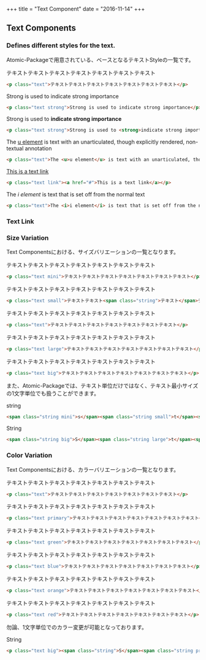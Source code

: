 +++
title = "Text Component"
date = "2016-11-14"
+++

## Text Components

### Defines different styles for the text.

Atomic-Packageで用意されている、ベースとなるテキストStyleの一覧です。


<p class="text">テキストテキストテキストテキストテキストテキストテキスト</p>

```html
<p class="text">テキストテキストテキストテキストテキストテキストテキスト</p>
```

<p class="text strong">Strong is used to indicate strong importance</p>

```html
<p class="text strong">Strong is used to indicate strong importance</p>
```

<p class="text strong">Strong is used to <strong>indicate strong importance</strong></p>

```html
<p class="text strong">Strong is used to <strong>indicate strong importance</strong></p>
```

<p class="text">The <u>u element</u> is text with an unarticulated, though explicitly rendered, non-textual annotation</p>

```html
<p class="text">The <u>u element</u> is text with an unarticulated, though explicitly rendered, non-textual annotation</p>
```

<p class="text link"><a href="#">This is a text link</a></p>

```html
<p class="text link"><a href="#">This is a text link</a></p>
```

<p class="text">The <i>i element</i> is text that is set off from the normal text</p>

```html
<p class="text">The <i>i element</i> is text that is set off from the normal text</p>
```

### Text Link



### Size Variation

Text Componentsにおける、サイズバリエーションの一覧となります。

<p class="text mini">テキストテキストテキストテキストテキストテキストテキスト</p>

```html
<p class="text mini">テキストテキストテキストテキストテキストテキストテキスト</p>
```

<p class="text small">テキストテキスト<span class="string">テキスト</span>テキストテキストテキストテキスト</p>

```html
<p class="text small">テキストテキスト<span class="string">テキスト</span>テキストテキストテキストテキスト</p>
```

<p class="text">テキストテキストテキストテキストテキストテキストテキスト</p>

```html
<p class="text">テキストテキストテキストテキストテキストテキストテキスト</p>
```

<p class="text large">テキストテキストテキストテキストテキストテキストテキスト</p>

```html
<p class="text large">テキストテキストテキストテキストテキストテキストテキスト</p>
```

<p class="text big">テキストテキストテキストテキストテキストテキストテキスト</p>

```html
<p class="text big">テキストテキストテキストテキストテキストテキストテキスト</p>
```

また、Atomic-Packageでは、テキスト単位だけではなく、テキスト最小サイズの1文字単位でも扱うことができます。

<span class="string mini">s</span><span class="string small">t</span><span class="string">r</span><span class="string large">i</span><span class="string big">n</span><span class="string big">g</span>

```html
<span class="string mini">s</span><span class="string small">t</span><span class="string">r</span><span class="string large">i</span><span class="string big">n</span><span class="string big">g</span>
```

<span class="string big">S</span><span class="string large">t</span><span class="string">r</span><span class="string small">i</span><span class="string mini">n</span><span class="string mini">g</span>

```html
<span class="string big">S</span><span class="string large">t</span><span class="string">r</span><span class="string small">i</span><span class="string mini">n</span><span class="string mini">g</span>
```

### Color Variation

Text Componentsにおける、カラーバリエーションの一覧となります。

<p class="text">テキストテキストテキストテキストテキストテキストテキスト</p>

```html
<p class="text">テキストテキストテキストテキストテキストテキストテキスト</p>
```

<p class="text primary">テキストテキストテキストテキストテキストテキストテキスト</p>

```html
<p class="text primary">テキストテキストテキストテキストテキストテキストテキスト</p>
```

<p class="text green">テキストテキストテキストテキストテキストテキストテキスト</p>

```html
<p class="text green">テキストテキストテキストテキストテキストテキストテキスト</p>
```

<p class="text blue">テキストテキストテキストテキストテキストテキストテキスト</p>

```html
<p class="text blue">テキストテキストテキストテキストテキストテキストテキスト</p>
```

<p class="text orange">テキストテキストテキストテキストテキストテキストテキスト</p>

```html
<p class="text orange">テキストテキストテキストテキストテキストテキストテキスト</p>
```

<p class="text red">テキストテキストテキストテキストテキストテキストテキスト</p>

```html
<p class="text red">テキストテキストテキストテキストテキストテキストテキスト</p>
```

勿論、1文字単位でのカラー変更が可能となっております。

<p class="text big"><span class="string">S</span><span class="string primary">t</span><span class="string green">r</span><span class="string blue">i</span><span class="string orange">n</span><span class="string red">g</span></p>

```html
<p class="text big"><span class="string">S</span><span class="string primary">t</span><span class="string green">r</span><span class="string blue">i</span><span class="string orange">n</span><span class="string red">g</span></p>
```
